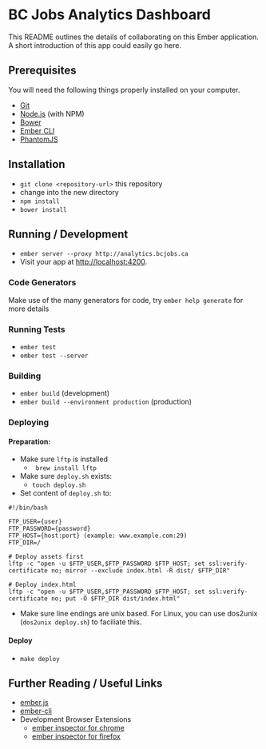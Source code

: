 # BC Jobs Analytics Dashboard

This README outlines the details of collaborating on this Ember application.
A short introduction of this app could easily go here.

## Prerequisites

You will need the following things properly installed on your computer.

* [Git](http://git-scm.com/)
* [Node.js](http://nodejs.org/) (with NPM)
* [Bower](http://bower.io/)
* [Ember CLI](http://www.ember-cli.com/)
* [PhantomJS](http://phantomjs.org/)

## Installation

* `git clone <repository-url>` this repository
* change into the new directory
* `npm install`
* `bower install`

## Running / Development

* `ember server --proxy http://analytics.bcjobs.ca`
* Visit your app at [http://localhost:4200](http://localhost:4200).

### Code Generators

Make use of the many generators for code, try `ember help generate` for more details

### Running Tests

* `ember test`
* `ember test --server`

### Building

* `ember build` (development)
* `ember build --environment production` (production)

### Deploying

#### Preparation:
* Make sure `lftp` is installed
  * ` brew install lftp`
* Make sure `deploy.sh` exists:
  * `touch deploy.sh`
* Set content of `deploy.sh` to:

```
#!/bin/bash

FTP_USER={user}
FTP_PASSWORD={password}
FTP_HOST={host:port} (example: www.example.com:29)
FTP_DIR=/

# Deploy assets first
lftp -c "open -u $FTP_USER,$FTP_PASSWORD $FTP_HOST; set ssl:verify-certificate no; mirror --exclude index.html -R dist/ $FTP_DIR"

# Deploy index.html
lftp -c "open -u $FTP_USER,$FTP_PASSWORD $FTP_HOST; set ssl:verify-certificate no; put -O $FTP_DIR dist/index.html"
```
* Make sure line endings are unix based. For Linux, you can use dos2unix (`dos2unix deploy.sh`) to faciliate this.

#### Deploy
* `make deploy`

## Further Reading / Useful Links

* [ember.js](http://emberjs.com/)
* [ember-cli](http://www.ember-cli.com/)
* Development Browser Extensions
  * [ember inspector for chrome](https://chrome.google.com/webstore/detail/ember-inspector/bmdblncegkenkacieihfhpjfppoconhi)
  * [ember inspector for firefox](https://addons.mozilla.org/en-US/firefox/addon/ember-inspector/)
